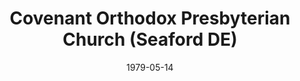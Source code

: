 ---
date: &id001 1979-05-14
end_date: null
location:
  address: null
  city: Seaford
  state: DE
minister:
- end: 1983-01-01
  name: Douglas Watson
  start: 1979-01-01
  type: Pastor
ministers:
- Douglas Watson
name: Covenant Orthodox Presbyterian Church
names:
- end: 1983-01-30
  name: Covenant Orthodox Presbyterian Church
  start: 1979-05-14
origination_date: *id001
raw_data: 'DE Seaford

  Covenant Orthodox Presbyterian Church (May 14, 1979-January 30, 1983)

  Pastor: Douglas Watson, 1979-83

  '
received_from: null
states:
- DE
status:
  active: false
  end_date: 1983-01-30
  reason: null
  received_from: null
  withdrawal_to: null
title: Covenant Orthodox Presbyterian Church (Seaford DE)
year_established:
- 1979

---